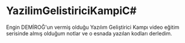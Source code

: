# YazilimGelistiriciKampiC#
Engin DEMİROĞ'un vermiş olduğu Yazılım Geliştirici Kampı video eğitim serisinde almış olduğum notlar ve o esnada yazılan kodları derledim.
